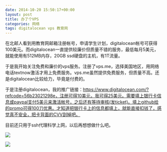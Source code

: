 ```yaml
---
date: 2014-10-20 15:50:17+00:00
layout: post
title: 办了个VPS
categories: 网络
tags: digitalocean vps 教育网
---
```


在北邮人看到用教育网邮箱注册帐号，申请学生计划，digitalocean帐号可获得100美元。而digitalocean一直提供较廉价但质量不错的服务，最低每月5美元，就能使用有512MB内存，20GB ssd硬盘的主机，有1T流量。

于是我开始关注免费和廉价的vps服务。注册了vps.me，选择美国地区，用网络电话textnow激活才用上免费服务。vps.me虽然提供免费服务，但质量不高。还是digitalocean比较给力，毕竟是付费的。

于是注册digitalocean，我的推广链接：https://www.digitalocean.com/?refcode=56b23021298e，注册可得10美元，我可得25美元。需要填上银行卡信息或paypal支付5美元来激活帐号，之后还有等待审核(发ticket)。填上github给的promo可得100刀优惠。才知道把银行卡上的信息都填上，就能直接扣钱了，感觉真不安全，把卡背面的CVV刮掉吧。

目前还只用于ssh代理科学上网，以后再想想做什么吧。

![](https://raw2.github.com/xulihang/xulihang.github.io/master/album/vps/digitalocean.jpg)

![](https://raw2.github.com/xulihang/xulihang.github.io/master/album/vps/vpsme.jpg)